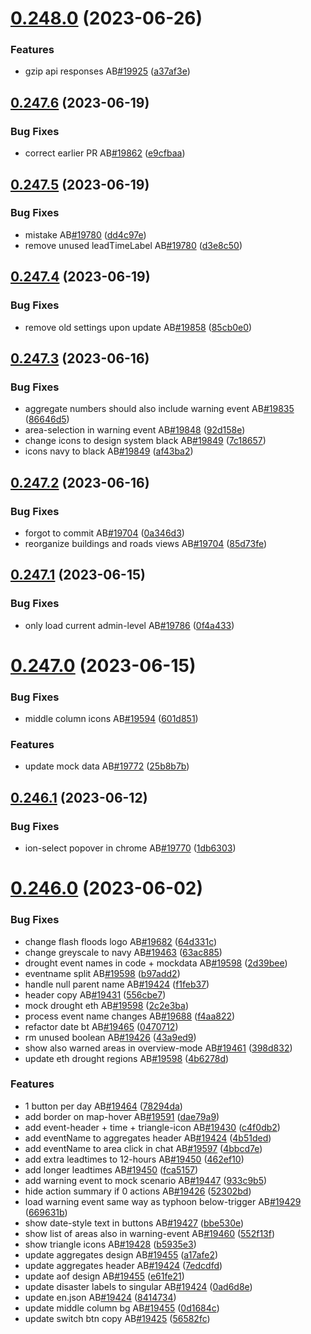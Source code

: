 # [0.248.0](https://github.com/rodekruis/IBF-system/compare/v0.247.6...v0.248.0) (2023-06-26)


### Features

* gzip api responses AB[#19925](https://github.com/rodekruis/IBF-system/issues/19925) ([a37af3e](https://github.com/rodekruis/IBF-system/commit/a37af3ea7fd72b4706280ad056c9b6349b7a8082))



## [0.247.6](https://github.com/rodekruis/IBF-system/compare/v0.247.5...v0.247.6) (2023-06-19)


### Bug Fixes

* correct earlier PR AB[#19862](https://github.com/rodekruis/IBF-system/issues/19862) ([e9cfbaa](https://github.com/rodekruis/IBF-system/commit/e9cfbaa5428bce58e46767fcfdb2d6e4220f25bf))



## [0.247.5](https://github.com/rodekruis/IBF-system/compare/v0.247.4...v0.247.5) (2023-06-19)


### Bug Fixes

* mistake AB[#19780](https://github.com/rodekruis/IBF-system/issues/19780) ([dd4c97e](https://github.com/rodekruis/IBF-system/commit/dd4c97e5d456702cf724e2fa186197a1ad060970))
* remove unused leadTimeLabel AB[#19780](https://github.com/rodekruis/IBF-system/issues/19780) ([d3e8c50](https://github.com/rodekruis/IBF-system/commit/d3e8c500985e71aab9caa7921af31ecfc1429db6))



## [0.247.4](https://github.com/rodekruis/IBF-system/compare/v0.247.3...v0.247.4) (2023-06-19)


### Bug Fixes

* remove old settings upon update AB[#19858](https://github.com/rodekruis/IBF-system/issues/19858) ([85cb0e0](https://github.com/rodekruis/IBF-system/commit/85cb0e08cc77ea46d391ea74029c7a16940eafaa))



## [0.247.3](https://github.com/rodekruis/IBF-system/compare/v0.247.2...v0.247.3) (2023-06-16)


### Bug Fixes

* aggregate numbers should also include warning event AB[#19835](https://github.com/rodekruis/IBF-system/issues/19835) ([86646d5](https://github.com/rodekruis/IBF-system/commit/86646d5c6fdcdeade820d3e78dc545b52280be35))
* area-selection in warning event AB[#19848](https://github.com/rodekruis/IBF-system/issues/19848) ([92d158e](https://github.com/rodekruis/IBF-system/commit/92d158eeec58cc71a79c3d7555a29c18bd087a2d))
* change icons to design system black AB[#19849](https://github.com/rodekruis/IBF-system/issues/19849) ([7c18657](https://github.com/rodekruis/IBF-system/commit/7c186575e5a6cb38e43904e4275d156aac73cb36))
* icons navy to black AB[#19849](https://github.com/rodekruis/IBF-system/issues/19849) ([af43ba2](https://github.com/rodekruis/IBF-system/commit/af43ba2ef873eaea9d40b1c3adcaa2aae39e8925))



## [0.247.2](https://github.com/rodekruis/IBF-system/compare/v0.247.1...v0.247.2) (2023-06-16)


### Bug Fixes

* forgot to commit AB[#19704](https://github.com/rodekruis/IBF-system/issues/19704) ([0a346d3](https://github.com/rodekruis/IBF-system/commit/0a346d3dd153c6b2a45eca91699305bbc65c4640))
* reorganize buildings and roads views AB[#19704](https://github.com/rodekruis/IBF-system/issues/19704) ([85d73fe](https://github.com/rodekruis/IBF-system/commit/85d73fe3928e5a73a0cc110b8e0c827b3239a828))



## [0.247.1](https://github.com/rodekruis/IBF-system/compare/v0.247.0...v0.247.1) (2023-06-15)


### Bug Fixes

* only load current admin-level AB[#19786](https://github.com/rodekruis/IBF-system/issues/19786) ([0f4a433](https://github.com/rodekruis/IBF-system/commit/0f4a433b89058f4e051b4a697dd821ade6e8f00d))



# [0.247.0](https://github.com/rodekruis/IBF-system/compare/v0.246.1...v0.247.0) (2023-06-15)


### Bug Fixes

* middle column icons AB[#19594](https://github.com/rodekruis/IBF-system/issues/19594) ([601d851](https://github.com/rodekruis/IBF-system/commit/601d851995344633c987f318d814e230b73ba632))


### Features

* update mock data AB[#19772](https://github.com/rodekruis/IBF-system/issues/19772) ([25b8b7b](https://github.com/rodekruis/IBF-system/commit/25b8b7bbf6c7df4f168b6297b2ab3a5789890906))



## [0.246.1](https://github.com/rodekruis/IBF-system/compare/v0.246.0...v0.246.1) (2023-06-12)


### Bug Fixes

* ion-select popover in chrome AB[#19770](https://github.com/rodekruis/IBF-system/issues/19770) ([1db6303](https://github.com/rodekruis/IBF-system/commit/1db6303d11bba7bbd9ff398be37928ff3ef39b4b))



# [0.246.0](https://github.com/rodekruis/IBF-system/compare/v0.245.0...v0.246.0) (2023-06-02)


### Bug Fixes

* change flash floods logo AB[#19682](https://github.com/rodekruis/IBF-system/issues/19682) ([64d331c](https://github.com/rodekruis/IBF-system/commit/64d331c6696ea56ecc76a1939b4180398a01008e))
* change greyscale to navy AB[#19463](https://github.com/rodekruis/IBF-system/issues/19463) ([63ac885](https://github.com/rodekruis/IBF-system/commit/63ac8851fd36f584687e34000c08bdff5435b32c))
* drought event names in code + mockdata AB[#19598](https://github.com/rodekruis/IBF-system/issues/19598) ([2d39bee](https://github.com/rodekruis/IBF-system/commit/2d39bee52b553c60791e95597cd932f6d25d1f6c))
* eventname split AB[#19598](https://github.com/rodekruis/IBF-system/issues/19598) ([b97add2](https://github.com/rodekruis/IBF-system/commit/b97add2486c060e44a2398ede680361504b81fe0))
* handle null parent name AB[#19424](https://github.com/rodekruis/IBF-system/issues/19424) ([f1feb37](https://github.com/rodekruis/IBF-system/commit/f1feb373bd8324ad9ce0eedd612582f51580c43f))
* header copy AB[#19431](https://github.com/rodekruis/IBF-system/issues/19431) ([556cbe7](https://github.com/rodekruis/IBF-system/commit/556cbe72cf1bc39350b93390e47ca59003f65c25))
* mock drought eth AB[#19598](https://github.com/rodekruis/IBF-system/issues/19598) ([2c2e3ba](https://github.com/rodekruis/IBF-system/commit/2c2e3ba5108e0a772804804946d73ccc1c9e6c76))
* process event name changes AB[#19688](https://github.com/rodekruis/IBF-system/issues/19688) ([f4aa822](https://github.com/rodekruis/IBF-system/commit/f4aa8224216cf930d076d373eb154033570ca0ab))
* refactor date bt AB[#19465](https://github.com/rodekruis/IBF-system/issues/19465) ([0470712](https://github.com/rodekruis/IBF-system/commit/0470712cb93bd62fecd7e58b7ec7836f09d0bf51))
* rm unused boolean AB[#19426](https://github.com/rodekruis/IBF-system/issues/19426) ([43a9ed9](https://github.com/rodekruis/IBF-system/commit/43a9ed99ed540025b1c3334120b725b40255fe23))
* show also warned areas in overview-mode AB[#19461](https://github.com/rodekruis/IBF-system/issues/19461) ([398d832](https://github.com/rodekruis/IBF-system/commit/398d8324b715aeb65062a09a06fae0595a9a0c18))
* update eth drought regions AB[#19598](https://github.com/rodekruis/IBF-system/issues/19598) ([4b6278d](https://github.com/rodekruis/IBF-system/commit/4b6278d262b27379b227446c7742e4848beb6e44))


### Features

* 1 button per day AB[#19464](https://github.com/rodekruis/IBF-system/issues/19464) ([78294da](https://github.com/rodekruis/IBF-system/commit/78294dade58501a21354338b48f8dcd2fb1eabcc))
* add border on map-hover AB[#19591](https://github.com/rodekruis/IBF-system/issues/19591) ([dae79a9](https://github.com/rodekruis/IBF-system/commit/dae79a98d5156daefc1a6ad9faf19d14cd1ee103))
* add event-header + time + triangle-icon AB[#19430](https://github.com/rodekruis/IBF-system/issues/19430) ([c4f0db2](https://github.com/rodekruis/IBF-system/commit/c4f0db22cda487c9d3bd488ce754691dc3edfded))
* add eventName to aggregates header AB[#19424](https://github.com/rodekruis/IBF-system/issues/19424) ([4b51ded](https://github.com/rodekruis/IBF-system/commit/4b51ded0bdcf0b99035c2ce87c46291d6f075c33))
* add eventName to area click in chat AB[#19597](https://github.com/rodekruis/IBF-system/issues/19597) ([4bbcd7e](https://github.com/rodekruis/IBF-system/commit/4bbcd7e2024ba3978d6c603f514a81a059b01cfb))
* add extra leadtimes to 12-hours AB[#19450](https://github.com/rodekruis/IBF-system/issues/19450) ([462ef10](https://github.com/rodekruis/IBF-system/commit/462ef105aa3999b3b2a182ab3f2e503b491cf8ec))
* add longer leadtimes AB[#19450](https://github.com/rodekruis/IBF-system/issues/19450) ([fca5157](https://github.com/rodekruis/IBF-system/commit/fca5157796b2383499521848f867293c87e69ed4))
* add warning event to mock scenario AB[#19447](https://github.com/rodekruis/IBF-system/issues/19447) ([933c9b5](https://github.com/rodekruis/IBF-system/commit/933c9b513810714cc0c5fb7f0d4fac17db5c7d75))
* hide action summary if 0 actions AB[#19426](https://github.com/rodekruis/IBF-system/issues/19426) ([52302bd](https://github.com/rodekruis/IBF-system/commit/52302bde4f7c0bbacda86de5ba000b560427e0fe))
* load warning event same way as typhoon below-trigger AB[#19429](https://github.com/rodekruis/IBF-system/issues/19429) ([669631b](https://github.com/rodekruis/IBF-system/commit/669631b8ed90a7c7eda0dc58e197238791e7b869))
* show date-style text in buttons AB[#19427](https://github.com/rodekruis/IBF-system/issues/19427) ([bbe530e](https://github.com/rodekruis/IBF-system/commit/bbe530eb5e170a669d93e4b4ea3aa615f6553c3d))
* show list of areas also in warning-event AB[#19460](https://github.com/rodekruis/IBF-system/issues/19460) ([552f13f](https://github.com/rodekruis/IBF-system/commit/552f13f31465a56cd3cdfdfca6ecd52805f474dc))
* show triangle icons AB[#19428](https://github.com/rodekruis/IBF-system/issues/19428) ([b5935e3](https://github.com/rodekruis/IBF-system/commit/b5935e38fa0bd87279b5046a83a759dab55f2372))
* update aggregates design AB[#19455](https://github.com/rodekruis/IBF-system/issues/19455) ([a17afe2](https://github.com/rodekruis/IBF-system/commit/a17afe256facf842feb680b40c695ec6ff8eae27))
* update aggregates header AB[#19424](https://github.com/rodekruis/IBF-system/issues/19424) ([7edcdfd](https://github.com/rodekruis/IBF-system/commit/7edcdfd3a444c43d9fd179823c81b5979335ed5b))
* update aof design AB[#19455](https://github.com/rodekruis/IBF-system/issues/19455) ([e61fe21](https://github.com/rodekruis/IBF-system/commit/e61fe21768179dfb333d2ffecc83b8920f58913a))
* update disaster labels to singular AB[#19424](https://github.com/rodekruis/IBF-system/issues/19424) ([0ad6d8e](https://github.com/rodekruis/IBF-system/commit/0ad6d8ea5e0f860b1ae2145fd61181ad4738b2d2))
* update en.json AB[#19424](https://github.com/rodekruis/IBF-system/issues/19424) ([8414734](https://github.com/rodekruis/IBF-system/commit/84147346100e1eef1e5e12245d658d1c6a41c059))
* update middle column bg AB[#19455](https://github.com/rodekruis/IBF-system/issues/19455) ([0d1684c](https://github.com/rodekruis/IBF-system/commit/0d1684c20c8db2345b4bb654f8b9ff092d63539a))
* update switch btn copy AB[#19425](https://github.com/rodekruis/IBF-system/issues/19425) ([56582fc](https://github.com/rodekruis/IBF-system/commit/56582fc19cc5a7edadeb9a3e72c587a47c80fa50))



